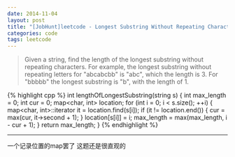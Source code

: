 ```yaml
---
date: 2014-11-04
layout: post
title: "[JobHunt]leetcode - Longest Substring Without Repeating Characters "
categories: code
tags: leetcode
---
```


>Given a string, find the length of the longest substring without repeating characters. For example, the longest substring without repeating letters for "abcabcbb" is "abc", which the length is 3. For "bbbbb" the longest substring is "b", with the length of 1.

{% highlight cpp %}
int lengthOfLongestSubstring(string s) {
    int max_length = 0;
    int cur = 0;
    map<char, int> location;
    for (int i = 0; i < s.size(); ++i) {
        map<char, int>::iterator it = location.find(s[i]);
        if (it != location.end()) {
            cur = max(cur, it->second + 1);
        }
        location[s[i]] = i;
        max_length = max(max_length, i - cur + 1);
    }
    return max_length;
}
{% endhighlight %}

---
一个记录位置的map罢了 这题还是很直观的